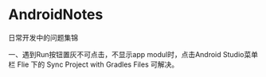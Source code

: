 # AndroidNotes
日常开发中的问题集锦

一、遇到Run按钮置灰不可点击，不显示app modul时，点击Android Studio菜单栏 Flie 下的 Sync Project with Gradles Files 可解决。

